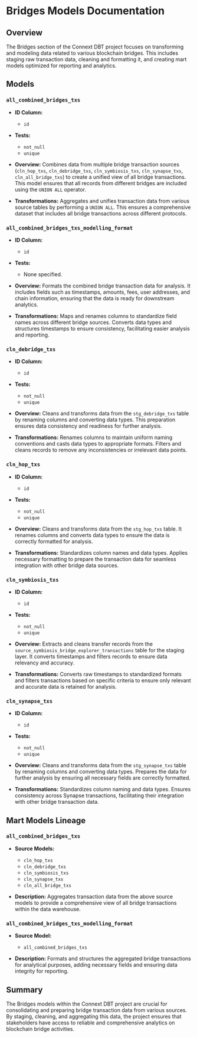 # Bridges Models Documentation

## Overview

The Bridges section of the Connext DBT project focuses on transforming and modeling data related to various blockchain bridges. This includes staging raw transaction data, cleaning and formatting it, and creating mart models optimized for reporting and analytics.

## Models

### `all_combined_bridges_txs`

- **ID Column:**
  - `id`

- **Tests:**
  - `not_null`
  - `unique`

- **Overview:**
  Combines data from multiple bridge transaction sources (`cln_hop_txs`, `cln_debridge_txs`, `cln_symbiosis_txs`, `cln_synapse_txs`, `cln_all_bridge_txs`) to create a unified view of all bridge transactions. This model ensures that all records from different bridges are included using the `UNION ALL` operator.

- **Transformations:**
  Aggregates and unifies transaction data from various source tables by performing a `UNION ALL`. This ensures a comprehensive dataset that includes all bridge transactions across different protocols.

### `all_combined_bridges_txs_modelling_format`

- **ID Column:**
  - `id`

- **Tests:**
  - None specified.

- **Overview:**
  Formats the combined bridge transaction data for analysis. It includes fields such as timestamps, amounts, fees, user addresses, and chain information, ensuring that the data is ready for downstream analytics.

- **Transformations:**
  Maps and renames columns to standardize field names across different bridge sources. Converts data types and structures timestamps to ensure consistency, facilitating easier analysis and reporting.

### `cln_debridge_txs`

- **ID Column:**
  - `id`

- **Tests:**
  - `not_null`
  - `unique`

- **Overview:**
  Cleans and transforms data from the `stg_debridge_txs` table by renaming columns and converting data types. This preparation ensures data consistency and readiness for further analysis.

- **Transformations:**
  Renames columns to maintain uniform naming conventions and casts data types to appropriate formats. Filters and cleans records to remove any inconsistencies or irrelevant data points.

### `cln_hop_txs`

- **ID Column:**
  - `id`

- **Tests:**
  - `not_null`
  - `unique`

- **Overview:**
  Cleans and transforms data from the `stg_hop_txs` table. It renames columns and converts data types to ensure the data is correctly formatted for analysis.

- **Transformations:**
  Standardizes column names and data types. Applies necessary formatting to prepare the transaction data for seamless integration with other bridge data sources.

### `cln_symbiosis_txs`

- **ID Column:**
  - `id`

- **Tests:**
  - `not_null`
  - `unique`

- **Overview:**
  Extracts and cleans transfer records from the `source_symbiosis_bridge_explorer_transactions` table for the staging layer. It converts timestamps and filters records to ensure data relevancy and accuracy.

- **Transformations:**
  Converts raw timestamps to standardized formats and filters transactions based on specific criteria to ensure only relevant and accurate data is retained for analysis.

### `cln_synapse_txs`

- **ID Column:**
  - `id`

- **Tests:**
  - `not_null`
  - `unique`

- **Overview:**
  Cleans and transforms data from the `stg_synapse_txs` table by renaming columns and converting data types. Prepares the data for further analysis by ensuring all necessary fields are correctly formatted.

- **Transformations:**
  Standardizes column naming and data types. Ensures consistency across Synapse transactions, facilitating their integration with other bridge transaction data.

## Mart Models Lineage

### `all_combined_bridges_txs`

- **Source Models:**
  - `cln_hop_txs`
  - `cln_debridge_txs`
  - `cln_symbiosis_txs`
  - `cln_synapse_txs`
  - `cln_all_bridge_txs`

- **Description:**
  Aggregates transaction data from the above source models to provide a comprehensive view of all bridge transactions within the data warehouse.

### `all_combined_bridges_txs_modelling_format`

- **Source Model:**
  - `all_combined_bridges_txs`

- **Description:**
  Formats and structures the aggregated bridge transactions for analytical purposes, adding necessary fields and ensuring data integrity for reporting.

## Summary

The Bridges models within the Connext DBT project are crucial for consolidating and preparing bridge transaction data from various sources. By staging, cleaning, and aggregating this data, the project ensures that stakeholders have access to reliable and comprehensive analytics on blockchain bridge activities.
